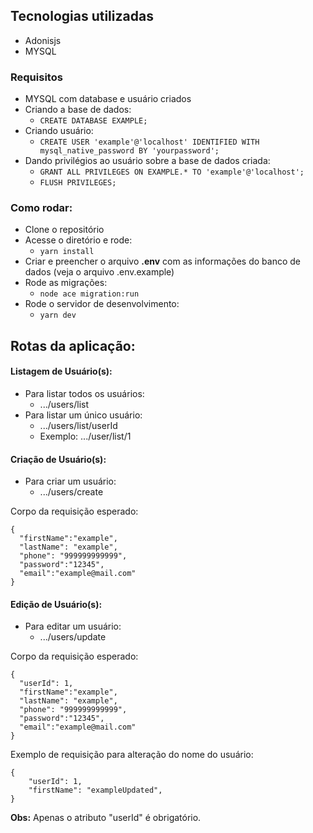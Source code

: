 ## Tecnologias utilizadas
  - Adonisjs
  - MYSQL

### Requisitos
  - MYSQL com database e usuário criados
  - Criando a base de dados:
    - ```CREATE DATABASE EXAMPLE;```
  - Criando usuário:
    - ```CREATE USER 'example'@'localhost' IDENTIFIED WITH mysql_native_password BY 'yourpassword';```
  - Dando privilégios ao usuário sobre a base de dados criada:
    - ```GRANT ALL PRIVILEGES ON EXAMPLE.* TO 'example'@'localhost';```
    - ```FLUSH PRIVILEGES;```
### Como rodar:
  - Clone o repositório
  - Acesse o diretório e rode:
     - ```yarn install```
  - Criar e preencher o arquivo **.env** com as informações do banco de dados (veja o arquivo .env.example)
  - Rode as migrações:
     - ```node ace migration:run```
  - Rode o servidor de desenvolvimento:
     - ```yarn dev```

## Rotas da aplicação:
#### Listagem de Usuário(s): 
  - Para listar todos os usuários:
      - .../users/list
  - Para listar um único usuário:
      - .../users/list/userId
      - Exemplo: .../user/list/1 

#### Criação de Usuário(s): 
  - Para criar um usuário:
      - .../users/create

Corpo da requisição esperado: 
```
{
  "firstName":"example",
  "lastName": "example",
  "phone": "999999999999",
  "password":"12345",
  "email":"example@mail.com"
}
```

#### Edição de Usuário(s): 
  - Para editar um usuário:
      - .../users/update

Corpo da requisição esperado: 
```
{
  "userId": 1, 
  "firstName":"example",
  "lastName": "example",
  "phone": "999999999999",
  "password":"12345",
  "email":"example@mail.com"
}
```
Exemplo de requisição para alteração do nome do usuário:
```
{
	"userId": 1,
	"firstName": "exampleUpdated",
}
```
**Obs:** Apenas o atributo "userId" é obrigatório.